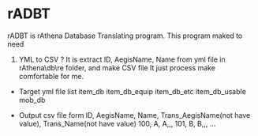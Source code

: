 # rADBT
rADBT is rAthena Database Translating program. This program maked to need 

1. YML to CSV ?
It is extract ID, AegisName, Name from yml file in rAthena\db\re folder, 
and make CSV file
It just process make comfortable for me.

 - Target yml file list
 item_db
 item_db_equip
 item_db_etc
 item_db_usable
 mob_db

 - Output csv file form
 ID, AegisName, Name, Trans_AegisName(not have value), Trans_Name(not have value)
 100, A, A,,,
 101, B, B,,,
 ...